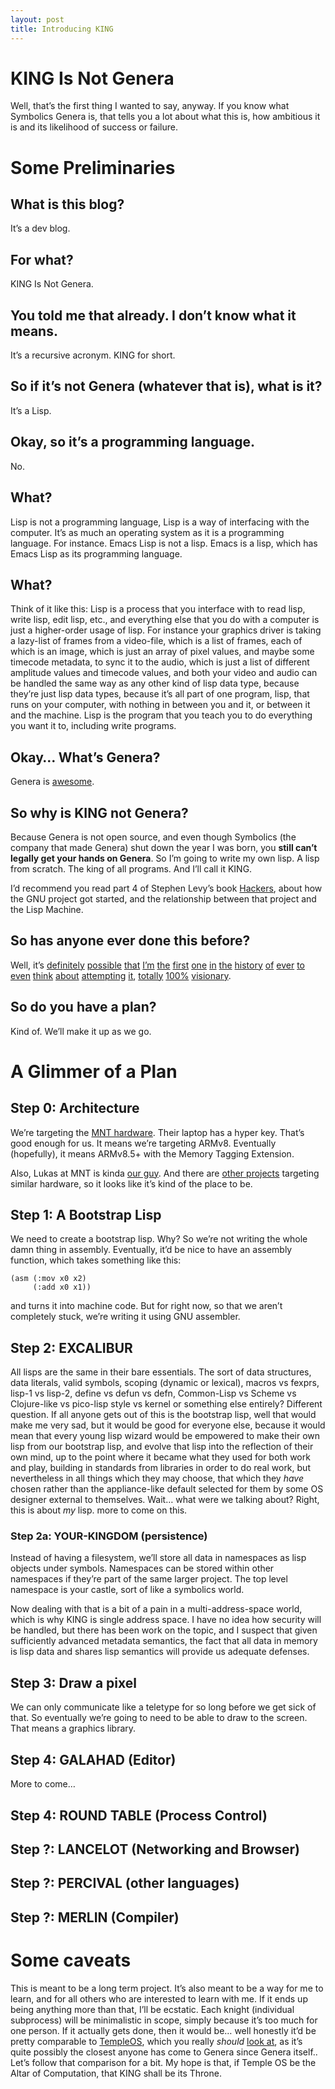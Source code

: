 ```yaml
---
layout: post
title: Introducing KING
---
```



# KING Is Not Genera

Well, that&rsquo;s the first thing I wanted to say, anyway. If you know what Symbolics Genera is, that tells you a lot about what this is, how ambitious it is and its likelihood of success or failure.


# Some Preliminaries


## What is this blog?

It&rsquo;s a dev blog.


## For what?

KING Is Not Genera.


## You told me that already. I don&rsquo;t know what it means.

It&rsquo;s a recursive acronym. KING for short.


## So if it&rsquo;s not Genera (whatever that is), what is it?

It&rsquo;s a Lisp.


## Okay, so it&rsquo;s a programming language.

No.


## What?

Lisp is not a programming language, Lisp is a way of interfacing with the computer. It&rsquo;s as much an operating system as it is a programming language.
For instance. Emacs Lisp is not a lisp. Emacs is a lisp, which has Emacs Lisp as its programming language.


## What?

Think of it like this: Lisp is a process that you interface with to read lisp, write lisp, edit lisp, etc., and everything else that you do with a computer is just a higher-order usage of lisp. For instance your graphics driver is taking a lazy-list of frames from a video-file, which is a list of frames, each of which is an image, which is just an array of pixel values, and maybe some timecode metadata, to sync it to the audio, which is just a list of different amplitude values and timecode values, and both your video and audio can be handled the same way as any other kind of lisp data type, because they&rsquo;re just lisp data types, because it&rsquo;s all part of one program, lisp, that runs on your computer, with nothing in between you and it, or between it and the machine. Lisp is the program that you teach you to do everything you want it to, including write programs.


## Okay&#x2026; What&rsquo;s Genera?

Genera is [awesome](https://www.youtube.com/watch?v=jACcgLfyiyM).


## So why is KING not Genera?

Because Genera is not open source, and even though Symbolics (the company that made Genera) shut down the year I was born, you **still can&rsquo;t legally get your hands on Genera**. So I&rsquo;m going to write my own lisp. A lisp from scratch. The king of all programs. And I&rsquo;ll call it KING.

I&rsquo;d recommend you read part 4 of Stephen Levy&rsquo;s book [Hackers](http://index-of.es/Hack/Steven%20Levy%20-%20Hackers%20Heroes%20of%20the%20Computer%20Revolution%20-%202010.pdf), about how the GNU project got started, and the relationship between that project and the Lisp Machine.


## So has anyone ever done this before?

Well, it&rsquo;s [definitely](https://github.com/mntmn/interim) [possible](https://github.com/vygr/ChrysaLisp) [that](https://github.com/whily/yalo) [I&rsquo;m](https://github.com/froggey/Mezzano) [the](https://movitz.common-lisp.dev/) [first](https://www.bogodyne.com/category/software/) [one](https://tumbleweed.nu/lm-3/) [in](https://github.com/fjames86/flisp) [the](https://www.researchgate.net/publication/228351943_KnowOS_The_re_birth_of_the_knowledge_operating_system) [history](https://github.com/akkartik/mu) [of](http://metamodular.com/lispos.pdf) [ever](https://github.com/tokamach/beige) [to](http://armpit.sourceforge.net/) [even](https://youtu.be/I_4Fb7mOtDc) [think](https://github.com/GitoriousLispBackup/lambdapi) [about](http://www.loper-os.org/?p=8) [attempting](http://tunes.org/) [it](https://www.mail-archive.com/picolisp@software-lab.de/msg04823.html), [totally](https://picolisp.com/wiki/?PilOS) [100%](https://luksamuk.codes/posts/lispm-001.html) [visionary](https://www.makerlisp.com/).


## So do you have a plan?

Kind of. We&rsquo;ll make it up as we go.


# A Glimmer of a Plan


## Step 0: Architecture

We&rsquo;re targeting the [MNT hardware](https://mntre.com/media/reform_md/2020-05-08-the-much-more-personal-computer.html). Their laptop has a hyper key. That&rsquo;s good enough for us. It means we&rsquo;re targeting ARMv8. Eventually (hopefully), it means ARMv8.5+ with the Memory Tagging Extension.

Also, Lukas at MNT is kinda [our guy](https://github.com/mntmn/interim). And there are [other projects](https://www.youtube.com/watch?v=I_4Fb7mOtDc) targeting similar hardware, so it looks like it&rsquo;s kind of the place to be.


## Step 1: A Bootstrap Lisp

We need to create a bootstrap lisp.
Why? So we&rsquo;re not writing the whole damn thing in assembly.
Eventually, it&rsquo;d be nice to have an assembly function, which takes something like this:

    (asm (:mov x0 x2)
         (:add x0 x1))

and turns it into machine code.
But for right now, so that we aren&rsquo;t completely stuck, we&rsquo;re writing it using GNU assembler.


## Step 2: EXCALIBUR

All lisps are the same in their bare essentials. The sort of data structures, data literals, valid symbols, scoping (dynamic or lexical), macros vs fexprs, lisp-1 vs lisp-2, define vs defun vs defn, Common-Lisp vs Scheme vs Clojure-like vs pico-lisp style vs kernel or something else entirely? Different question. If all anyone gets out of this is the bootstrap lisp, well that would make me very sad, but it would be good for everyone else, because it would mean that every young lisp wizard would be empowered to make their own lisp from our bootstrap lisp, and evolve that lisp into the reflection of their own mind, up to the point where it became what they used for both work and play, building in standards from libraries in order to do real work, but nevertheless in all things which they may choose, that which they *have* chosen rather than the appliance-like default selected for them by some OS designer external to themselves. Wait&#x2026; what were we talking about? Right, this is about *my* lisp. more to come on this.


### Step 2a: YOUR-KINGDOM (persistence)

Instead of having a filesystem, we&rsquo;ll store all data in namespaces as lisp objects under symbols. Namespaces can be stored within other namespaces if they&rsquo;re part of the same larger project. The top level namespace is your castle, sort of like a symbolics world.

Now dealing with that is a bit of a pain in a multi-address-space world, which is why KING is single address space. I have no idea how security will be handled, but there has been work on the topic, and I suspect that given sufficiently advanced metadata semantics, the fact that all data in memory is lisp data and shares lisp semantics will provide us adequate defenses.


## Step 3: Draw a pixel

We can only communicate like a teletype for so long before we get sick of that. So eventually we&rsquo;re going to need to be able to draw to the screen. That means a graphics library.


## Step 4: GALAHAD (Editor)

More to come&#x2026;


## Step 4: ROUND TABLE (Process Control)


## Step ?: LANCELOT (Networking and Browser)


## Step ?: PERCIVAL (other languages)


## Step ?: MERLIN (Compiler)


# Some caveats

This is meant to be a long term project. It&rsquo;s also meant to be a way for me to learn, and for all others who are interested to learn with me. If it ends up being anything more than that, I&rsquo;ll be ecstatic. Each knight (individual subprocess) will be minimalistic in scope, simply because it&rsquo;s too much for one person. If it actually gets done, then it would be&#x2026; well honestly it&rsquo;d be pretty comparable to [TempleOS](https://templeos.org/), which you really *should* [look at](http://www.codersnotes.com/notes/a-constructive-look-at-templeos/), as it&rsquo;s quite possibly the closest anyone has come to Genera since Genera itself.. Let&rsquo;s follow that comparison for a bit. My hope is that, if Temple OS be the Altar of Computation, that KING shall be its Throne.

